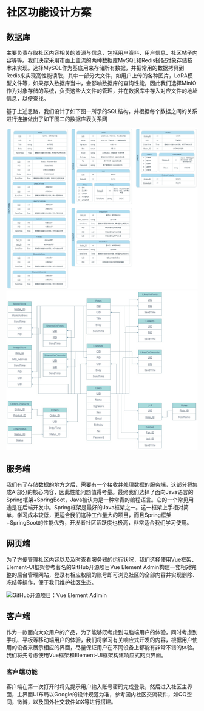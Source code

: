 # 社区功能设计方案

## 数据库

主要负责存取社区内容相关的资源与信息，包括用户资料、用户信息、社区帖子内容等等。我们决定采用市面上主流的两种数据库MySQL和Redis搭配对象存储技术来实现。选择MySQL作为基底用来存储所有数据，并把常用的数据拷贝到Redis来实现高性能读取，其中一部分大文件，如用户上传的各种图片，LoRA模型文件等，如果存入数据库当中，会影响数据库的查询性能，因此我们选择MinIO作为对象存储的系统，负责这些大文件的管理，并在数据库中存入对应文件的地址信息，以便查找。

基于上述思路，我们设计了如下图一所示的SQL结构，并根据每个数据之间的关系进行连接做出了如下图二的数据库表关系网

![SQL设计](SQL设计稿-P1.jpg)
![SQL设计](SQL设计稿-P2.jpg)

## 服务端

我们有了存储数据的地方之后，需要有一个接收并处理数据的服务端，这部分将集成AI部分的核心内容，因此性能问题值得考量。最终我们选择了面向Java语言的Spring框架+SpringBoot，Java被认为是一种常青的编程语言。它的一个常见用途是在后端开发中。Spring框架是最好的Java框架之一。这一框架上手相对简单，学习成本较低，更适合我们这种工作量大的项目，而且Spring框架+SpringBoot的性能优秀，开发者社区活跃度也极高，非常适合我们学习使用。

## 网页端

为了方便管理社区内容以及及时查看服务器的运行状况，我们选择使用Vue框架、Element-UI框架参考著名的GitHub开源项目Vue Element Admin构建一套相对完整的后台管理网站，登录有相应权限的账号即可浏览社区的全部内容并实现删除、冻结等操作，便于我们维护社区生态。

![GitHub开源项目：Vue Element Adimin](\assets\VueElementAdmin1.png)

## 客户端

作为一款面向大众用户的产品，为了能够既考虑到电脑端用户的体验，同时考虑到手机、平板等移动端用户的体验，我们将学习有关响应式开发的内容，根据用户使用的设备来展示相应的界面，尽量保证用户在不同设备上都能有非常不错的体验。我们将先考虑使用Vue框架和Element-UI框架构建响应式网页界面。

### 客户端功能

客户端在第一次打开时将先提示用户输入账号密码完成登录，然后进入社区主界面，主界面UI布局以Google的设计规范为准，参考国内社区交流软件，如QQ空间，微博，以及国外社交软件如X等进行搭建。
